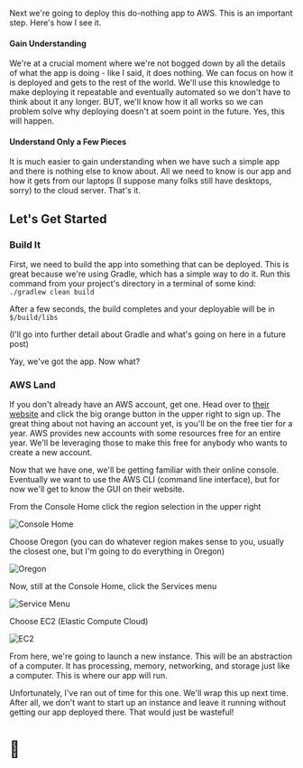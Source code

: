 Next we're going to deploy this do-nothing app to AWS. This is an important step. Here's how I see it.

#### Gain Understanding

We're at a crucial moment where we're not bogged down by all the details of what the app is doing - like I said, it does nothing. We can focus on how it is deployed and gets to the rest of the world. We'll use this knowledge to make deploying it repeatable and eventually automated so we don't have to think about it any longer. BUT, we'll know how it all works so we can problem solve why deploying doesn't at soem point in the future. Yes, this will happen.

#### Understand Only a Few Pieces

It is much easier to gain understanding when we have such a simple app and there is nothing else to know about. All we need to know is our app and how it gets from our laptops (I suppose many folks still have desktops, sorry) to the cloud server. That's it.

## Let's Get Started

### Build It

First, we need to build the app into something that can be deployed. This is great because we're using Gradle, which has a simple way to do it. Run this command from your project's directory in a terminal of some kind: ```./gradlew clean build```

After a few seconds, the build completes and your deployable will be in ```$/build/libs```

(I'll go into further detail about Gradle and what's going on here in a future post)

Yay, we've got the app. Now what?

### AWS Land

If you don't already have an AWS account, get one. Head over to [their website](https://aws.amazon.com/) and click the big orange button in the upper right to sign up. The great thing about not having an account yet, is you'll be on the free tier for a year. AWS provides new accounts with some resources free for an entire year. We'll be leveraging those to make this free for anybody who wants to create a new account.

Now that we have one, we'll be getting familiar with their online console. Eventually we want to use the AWS CLI (command line interface), but for now we'll get to know the GUI on their website.

From the Console Home click the region selection in the upper right

![Console Home](https://squarespace-blog-images-us-west-2.s3-us-west-2.amazonaws.com/006-image-001.png)

Choose Oregon (you can do whatever region makes sense to you, usually the closest one, but I'm going to do everything in Oregon)

![Oregon](https://squarespace-blog-images-us-west-2.s3-us-west-2.amazonaws.com/006-image-002.png)

Now, still at the Console Home, click the Services menu

![Service Menu](https://squarespace-blog-images-us-west-2.s3-us-west-2.amazonaws.com/006-image-003.png)

Choose EC2 (Elastic Compute Cloud)

![EC2](https://squarespace-blog-images-us-west-2.s3-us-west-2.amazonaws.com/006-image-004.png)

From here, we're going to launch a new instance. This will be an abstraction of a computer. It has processing, memory, networking, and storage just like a computer. This is where our app will run.

Unfortunately, I've ran out of time for this one. We'll wrap this up next time. After all, we don't want to start up an instance and leave it running without getting our app deployed there. That would just be wasteful!

# 🐾